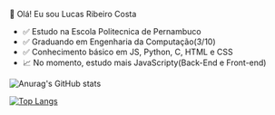   🎇 Olá! Eu sou Lucas Ribeiro Costa

- ✅ Estudo na Escola Politecnica de Pernambuco
- ✅ Graduando em Engenharia da Computação(3/10)
- ✅ Conhecimento básico em JS, Python, C, HTML e CSS
- 📈 No momento, estudo mais JavaScripty(Back-End e Front-end)

![Anurag's GitHub stats](https://github-readme-stats.vercel.app/api?username=Lucasrc22&show_icons=true&theme=radical)

[![Top Langs](https://github-readme-stats.vercel.app/api/top-langs/?username=Lucasrc22&layout=compact)](https://github.com/Lucasrc22/github-readme-stats)
